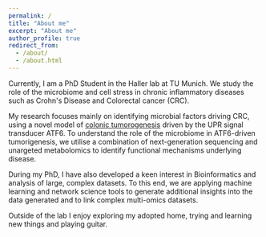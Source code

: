 ```yaml
---
permalink: /
title: "About me"
excerpt: "About me"
author_profile: true
redirect_from: 
  - /about/
  - /about.html
---
```


Currently, I am a PhD Student in the Haller lab at TU Munich. We study the role of the microbiome and cell stress in chronic inflammatory diseases such as Crohn's Disease and Colorectal cancer (CRC). 

My research focuses mainly on identifying microbial factors driving CRC, using a novel model of [colonic tumorogenesis](https://www.gastrojournal.org/article/S0016-5085(18)34816-9/fulltext?referrer=https%3A%2F%2Fpubmed.ncbi.nlm.nih.gov%2F30063920-activated-atf6-induces-intestinal-dysbiosis-and-innate-immune-response-to-promote-colorectal-tumorigenesis%2F) driven by the UPR signal transducer ATF6. To understand the role of the microbiome in ATF6-driven tumorigenesis, we utilise a combination of next-generation sequencing and unargeted metabolomics to identify functional mechanisms underlying disease. 

During my PhD, I have also developed a keen interest in Bioinformatics and analysis of large, complex datasets. To this end, we are applying machine learning and network science tools to generate additional insights into the data generated and to link complex multi-omics datasets. 

Outside of the lab I enjoy exploring my adopted home, trying and learning new things and playing guitar. 
